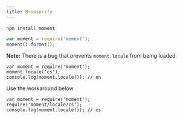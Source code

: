 ```yaml
---
title: Browserify
---
```



```
npm install moment
```

```javascript
var moment = require('moment');
moment().format();
```

**Note:** There is a bug that prevents `moment.locale` from being loaded. 
```
var moment = require('moment');
moment.locale('cs');
console.log(moment.locale()); // en
```

Use the workaround below

```
var moment = require('moment');
require('moment/locale/cs');
console.log(moment.locale()); // cs
```
